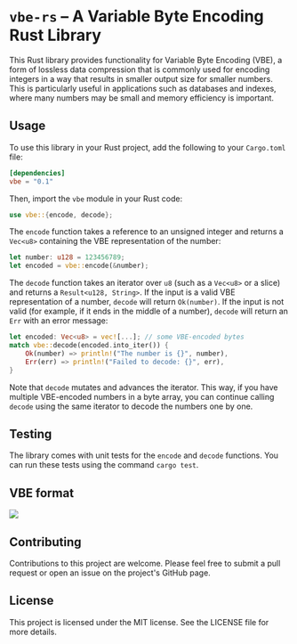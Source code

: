 # `vbe-rs` – A Variable Byte Encoding Rust Library

This Rust library provides functionality for Variable Byte Encoding (VBE), a form of lossless data compression that is commonly used for encoding integers in a way that results in smaller output size for smaller numbers. This is particularly useful in applications such as databases and indexes, where many numbers may be small and memory efficiency is important.

## Usage

To use this library in your Rust project, add the following to your `Cargo.toml` file:

```toml
[dependencies]
vbe = "0.1"
```

Then, import the `vbe` module in your Rust code:

```rust
use vbe::{encode, decode};
```

The `encode` function takes a reference to an unsigned integer and returns a `Vec<u8>` containing the VBE representation of the number:

```rust
let number: u128 = 123456789;
let encoded = vbe::encode(&number);
```

The `decode` function takes an iterator over `u8` (such as a `Vec<u8>` or a slice) and returns a `Result<u128, String>`. If the input is a valid VBE representation of a number, `decode` will return `Ok(number)`. If the input is not valid (for example, if it ends in the middle of a number), `decode` will return an `Err` with an error message:

```rust
let encoded: Vec<u8> = vec![...]; // some VBE-encoded bytes
match vbe::decode(encoded.into_iter()) {
    Ok(number) => println!("The number is {}", number),
    Err(err) => println!("Failed to decode: {}", err),
}
```

Note that `decode` mutates and advances the iterator. This way, if you have multiple VBE-encoded numbers in a byte array, you can continue calling `decode` using the same iterator to decode the numbers one by one.

## Testing

The library comes with unit tests for the `encode` and `decode` functions. You can run these tests using the command `cargo test`.

## VBE format

![](img/figure1.png)

## Contributing

Contributions to this project are welcome. Please feel free to submit a pull request or open an issue on the project's GitHub page.

## License

This project is licensed under the MIT license. See the LICENSE file for more details.
